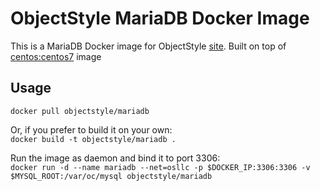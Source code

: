 # ObjectStyle MariaDB Docker Image
This is a MariaDB Docker image for ObjectStyle [site](http://www.objectstyle.com/). Built on top of [centos:centos7](https://registry.hub.docker.com/_/centos/) image

## Usage

`docker pull objectstyle/mariadb`

Or, if you prefer to build it on your own:  
`docker build -t objectstyle/mariadb .`

Run the image as daemon and bind it to port 3306:  
`docker run -d --name mariadb --net=osllc -p $DOCKER_IP:3306:3306 -v $MYSQL_ROOT:/var/oc/mysql objectstyle/mariadb`